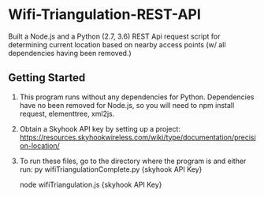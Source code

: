 # Wifi-Triangulation-REST-API
Built a Node.js and a Python (2.7, 3.6) REST Api request script for determining current location based on nearby access points (w/ all dependencies having been removed.) 

## Getting Started
1) This program runs without any dependencies for Python. Dependencies have no been removed for Node.js, so you will 
  need to npm install request, elementtree, xml2js. 
2) Obtain a Skyhook API key by setting up a project: https://resources.skyhookwireless.com/wiki/type/documentation/precision-location/
3) To run these files, go to the directory where the program is and either run:
    py wifiTriangulationComplete.py {skyhook API Key}
    
    node wifiTriangulation.js {skyhook API Key}
